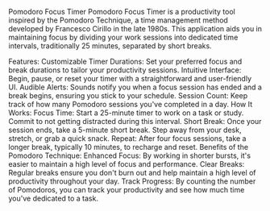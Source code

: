 Pomodoro Focus Timer
Pomodoro Focus Timer is a productivity tool inspired by the Pomodoro Technique, a time management method developed by Francesco Cirillo in the late 1980s. This application aids you in maintaining focus by dividing your work sessions into dedicated time intervals, traditionally 25 minutes, separated by short breaks.

Features:
Customizable Timer Durations: Set your preferred focus and break durations to tailor your productivity sessions.
Intuitive Interface: Begin, pause, or reset your timer with a straightforward and user-friendly UI.
Audible Alerts: Sounds notify you when a focus session has ended and a break begins, ensuring you stick to your schedule.
Session Count: Keep track of how many Pomodoro sessions you've completed in a day.
How It Works:
Focus Time: Start a 25-minute timer to work on a task or study. Commit to not getting distracted during this interval.
Short Break: Once your session ends, take a 5-minute short break. Step away from your desk, stretch, or grab a quick snack.
Repeat: After four focus sessions, take a longer break, typically 10 minutes, to recharge and reset.
Benefits of the Pomodoro Technique:
Enhanced Focus: By working in shorter bursts, it's easier to maintain a high level of focus and performance.
Clear Breaks: Regular breaks ensure you don't burn out and help maintain a high level of productivity throughout your day.
Track Progress: By counting the number of Pomodoros, you can track your productivity and see how much time you've dedicated to a task.
